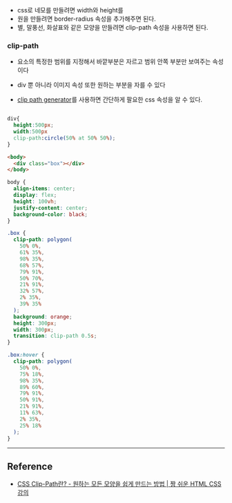 - css로 네모를 만들려면 width와 height를
- 원을 만들려면 border-radius 속성을 추가해주면 된다.
- 별, 말풍선, 화살표와 같은 모양을 만들려면 clip-path 속성을 사용하면 된다.

### clip-path

- 요소의 특정한 범위를 지정해서 바깥부분은 자르고 범위 안쪽 부분만 보여주는 속성이다
- div 뿐 아니라 이미지 속성 또한 원하는 부분을 자를 수 있다

- [clip path generator](https://bennettfeely.com/clippy/)를 사용하면 간단하게 팔요한 css 속성을 알 수 있다.

```css

div{
  height:500px;
  width:500px
  clip-path:circle(50% at 50% 50%);
}

```

```html
<body>
  <div class="box"></div>
</body>
```

```css
body {
  align-items: center;
  display: flex;
  height: 100vh;
  justify-content: center;
  background-color: black;
}

.box {
  clip-path: polygon(
    50% 0%,
    61% 35%,
    98% 35%,
    68% 57%,
    79% 91%,
    50% 70%,
    21% 91%,
    32% 57%,
    2% 35%,
    39% 35%
  );
  background: orange;
  height: 300px;
  width: 300px;
  transition: clip-path 0.5s;
}

.box:hover {
  clip-path: polygon(
    50% 0%,
    75% 18%,
    98% 35%,
    89% 60%,
    79% 91%,
    50% 91%,
    21% 91%,
    11% 63%,
    2% 35%,
    25% 18%
  );
}
```

---

## Reference

- [CSS Clip-Path란? - 원하는 모든 모양을 쉽게 만드는 방법 | 짱 쉬운 HTML CSS 강의](https://www.youtube.com/watch?v=O1zJGvoXL-w&list=PLGk6-UFPJT2US9QlHmZtHrk0zbnv4l9OY&index=3)
